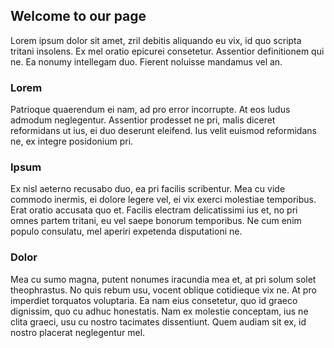 ## Welcome to our page

Lorem ipsum dolor sit amet, zril debitis aliquando eu vix, id quo scripta tritani insolens. Ex mel oratio epicurei consetetur. Assentior definitionem qui ne. Ea nonumy intellegam duo. Fierent noluisse mandamus vel an.

### Lorem
Patrioque quaerendum ei nam, ad pro error incorrupte. At eos ludus admodum neglegentur. Assentior prodesset ne pri, malis diceret reformidans ut ius, ei duo deserunt eleifend. Ius velit euismod reformidans ne, ex integre posidonium pri.

### Ipsum
Ex nisl aeterno recusabo duo, ea pri facilis scribentur. Mea cu vide commodo inermis, ei dolore legere vel, ei vix exerci molestiae temporibus. Erat oratio accusata quo et. Facilis electram delicatissimi ius et, no pri omnes partem tritani, eu vel saepe bonorum temporibus. Ne cum enim populo consulatu, mel aperiri expetenda disputationi ne.

### Dolor
Mea cu sumo magna, putent nonumes iracundia mea et, at pri solum solet theophrastus. No quis rebum usu, vocent oblique cotidieque vix ne. At pro imperdiet torquatos voluptaria. Ea nam eius consetetur, quo id graeco dignissim, quo cu adhuc honestatis. Nam ex molestie conceptam, ius ne clita graeci, usu cu nostro tacimates dissentiunt. Quem audiam sit ex, id nostro placerat neglegentur mel.
